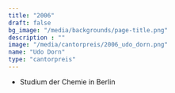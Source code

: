 ```yaml
---
title: "2006"
draft: false
bg_image: "/media/backgrounds/page-title.png"
description : ""
image: "/media/cantorpreis/2006_udo_dorn.png"
name: "Udo Dorn"
type: "cantorpreis"
---
```


- Studium der Chemie in Berlin
